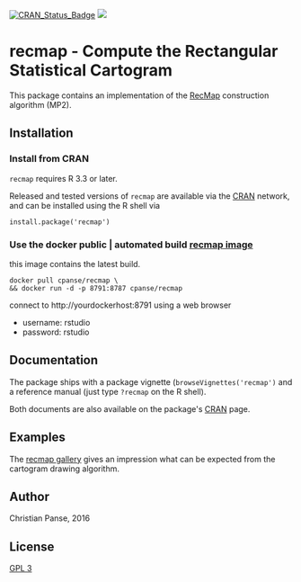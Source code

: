 [![CRAN_Status_Badge](http://www.r-pkg.org/badges/version/recmap)](https://cran.r-project.org/package=recmap)
[![](https://images.microbadger.com/badges/image/cpanse/recmap.svg)](http://microbadger.com/images/cpanse/recmap "Get your own image badge on microbadger.com")

# recmap - Compute the Rectangular Statistical Cartogram

This package contains an implementation of the [RecMap](http://dx.doi.org/10.1109/INFVIS.2004.57) construction algorithm (MP2).


## Installation


### Install from CRAN

`recmap` requires R 3.3 or later.

Released and tested versions of `recmap` are available via the 
[CRAN](https://cran.r-project.org/package=recmap) network, 
and can be installed using the R shell via

```
install.package('recmap')
```


### Use the docker public | automated build [recmap image](https://hub.docker.com/r/cpanse/recmap/) 

this image contains the latest build.

```
docker pull cpanse/recmap \
&& docker run -d -p 8791:8787 cpanse/recmap
```

connect to http://yourdockerhost:8791  using a web browser

* username: rstudio
* password: rstudio


## Documentation

The package ships with a package vignette (`browseVignettes('recmap')` 
and a reference manual (just type `?recmap` on the R shell).

Both documents are also available on the package's [CRAN](https://cran.r-project.org/package=recmap) page.


## Examples

The [recmap gallery](http://cartodraw.science/recmap/gallery/) gives an impression what can
be expected from the cartogram drawing algorithm.


## Author

Christian Panse, 2016


## License

[GPL 3](http://www.gnu.org/licenses/gpl-3.0.en.html)
